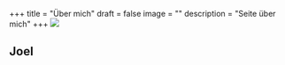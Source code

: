 +++
title = "Über mich"
draft = false
image = ""
description = "Seite über mich"
+++
![](/img/default-author.png)

## Joel